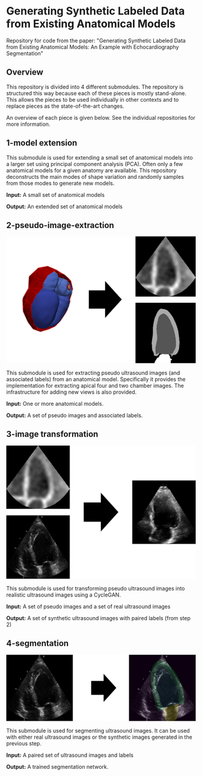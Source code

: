 # Generating Synthetic Labeled Data from Existing Anatomical Models

Repository for code from the paper:
"Generating Synthetic Labeled Data from Existing Anatomical Models: An Example with Echocardiography Segmentation"


## Overview

This repository is divided into 4 different submodules. The repository is structured this way because each of these 
pieces is mostly stand-alone. This allows the pieces to be used individually in other contexts and to replace pieces
as the state-of-the-art changes. 


An overview of each piece is given below. See the individual repositories for more information.

## 1-model extension

This submodule is used for extending a small set of anatomical models into a larger set using principal component 
analysis (PCA). Often only a few anatomical models for a given anatomy are available. This repository deconstructs the 
main modes of shape variation and randomly samples from those modes to generate new models.

**Input:** A small set of anatomical models

**Output:** An extended set of anatomical models

## 2-pseudo-image-extraction

![Pseudo](docs/assets/img/2_pseudo.png)

This submodule is used for extracting pseudo ultrasound images (and associated labels) from an anatomical model. 
Specifically it provides the implementation for extracting apical four and two chamber images. The infrastructure for adding new views is also provided.

**Input:** One or more anatomical models.

**Output:** A set of pseudo images and associated labels.

## 3-image transformation

![Transform](docs/assets/img/3_transform.png)

This submodule is used for transforming pseudo ultrasound images into realistic ultrasound images using a CycleGAN.

**Input:** A set of pseudo images and a set of real ultrasound images

**Output:** A set of synthetic ultrasound images with paired labels (from step 2)

## 4-segmentation
![Segment](docs/assets/img/4_seg.png)

This submodule is used for segmenting ultrasound images. It can be used with either real ultrasound images or 
the synthetic images generated in the previous step. 

**Input:** A paired set of ultrasound images and labels

**Output:** A trained segmentation network. 

